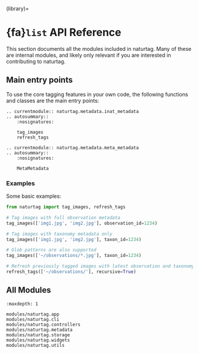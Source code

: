 (library)=
# {fa}`list` API Reference
This section documents all the modules included in naturtag. Many of these are internal modules,
and likely only relevant if you are interested in contributing to naturtag.

## Main entry points
To use the core tagging features in your own code, the following functions and classes are the main
entry points:

```{eval-rst}
.. currentmodule:: naturtag.metadata.inat_metadata
.. autosummary::
    :nosignatures:

    tag_images
    refresh_tags
```
```{eval-rst}
.. currentmodule:: naturtag.metadata.meta_metadata
.. autosummary::
    :nosignatures:

    MetaMetadata
```

### Examples
Some basic examples:

```python
from naturtag import tag_images, refresh_tags

# Tag images with full observation metadata
tag_images(['img1.jpg', 'img2.jpg'], observation_id=1234)

# Tag images with taxonomy metadata only
tag_images(['img1.jpg', 'img2.jpg'], taxon_id=1234)

# Glob patterns are also supported
tag_images(['~/observations/*.jpg'], taxon_id=1234)

# Refresh previously tagged images with latest observation and taxonomy metadata
refresh_tags(['~/observations/'], recursive=True)
```

## All Modules
```{toctree}
:maxdepth: 1

modules/naturtag.app
modules/naturtag.cli
modules/naturtag.controllers
modules/naturtag.metadata
modules/naturtag.storage
modules/naturtag.widgets
modules/naturtag.utils
```
